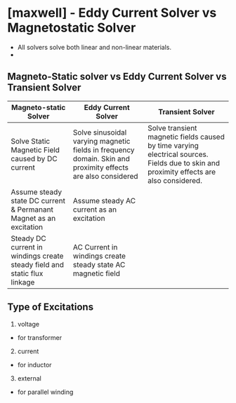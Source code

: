 # [maxwell] - Eddy Current Solver vs Magnetostatic Solver

* All solvers solve both linear and non-linear materials.
*

## Magneto-Static solver vs Eddy Current Solver vs Transient Solver

|Magneto-static Solver|Eddy Current Solver|Transient Solver|
|---|---|---|
|Solve Static Magnetic Field caused by DC current| Solve sinusoidal varying magnetic fields in frequency domain. Skin and proximity effects are also considered | Solve transient magnetic fields caused by time varying electrical sources. Fields due to skin and proximity effects are also considered.|
|Assume steady state DC current & Permanant Magnet as an excitation|Assume steady AC current as an excitation|
|Steady DC current in windings create steady field and static flux linkage| AC Current in windings create steady state AC magnetic field |

## Type of Excitations
1. voltage
  - for transformer
2. current
  - for inductor
3. external
  - for parallel winding

